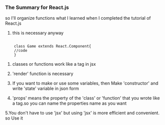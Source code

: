 ### The Summary for React.js 

so I'll organize functions what I learned when I completed the tutorial of React.js


1. this is necessary anyway

<pr>
<code>    
    class Game extends React.Component{
    //code
    }
</code>    
</pr>

1. classes or functions work like a tag in jsx

2. 'render' function is necessary

3. If you want to make or use some variables, then Make 'constructor' and write 'state' variable in json form

4. 'props' means the property of the 'class' or 'function' that you wrote like a tag.so you can name the properties name as you want


5.You don't have to use 'jsx' but using 'jsx' is more efficient and convenient. so Use it




  
